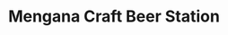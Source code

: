 ---
title: "Mengana Craft Beer Station"
url: /posadas/mengana-craft-beer-station/
shop: Getränke
---